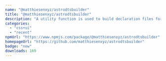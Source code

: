 ```yaml
---
name: "@matthiesenxyz/astrodtsbuilder"
title: "@matthiesenxyz/astrodtsbuilder"
description: "A utility function is used to build declaration files for use with Astro's injectTypes function added in the astro:config:done Integration Hook in Astro 4.14.0."
categories:
  - "css+ui"
  - "recent"
npmUrl: "https://www.npmjs.com/package/@matthiesenxyz/astrodtsbuilder"
homepageUrl: "https://github.com/matthiesenxyz/astrodtsbuilder"
badge: "new"
downloads: 169
---
```

